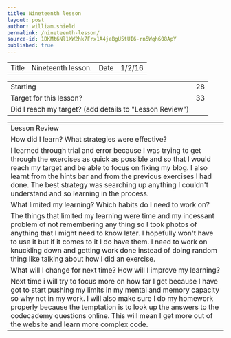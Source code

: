 ```yaml
---
title: Nineteenth lesson
layout: post
author: william.shield
permalink: /nineteenth-lesson/
source-id: 1DKMt6Nl1XW2hk7Frx1A4jeBgU5tUI6-rn5Wqh608ApY
published: true
---
```

<table>
  <tr>
    <td>Title</td>
    <td>Nineteenth lesson.</td>
    <td>Date</td>
    <td>1/2/16</td>
  </tr>
</table>


<table>
  <tr>
    <td>Starting </td>
    <td>28</td>
  </tr>
  <tr>
    <td>Target for this lesson?</td>
    <td>33</td>
  </tr>
  <tr>
    <td>Did I reach my target? 
(add details to "Lesson Review")</td>
    <td></td>
  </tr>
</table>


 

<table>
  <tr>
    <td>Lesson Review</td>
  </tr>
  <tr>
    <td>How did I learn? What strategies were effective? </td>
  </tr>
  <tr>
    <td>I learned through trial and error because I was trying to get through the exercises as quick as possible and so that I would reach my target and be able to focus on fixing my blog. I also learnt from the hints bar and from the previous exercises I had done. The best strategy was searching up anything I couldn't understand and so learning in the process.</td>
  </tr>
  <tr>
    <td>What limited my learning? Which habits do I need to work on? </td>
  </tr>
  <tr>
    <td>The things that limited my learning were time and my incessant problem of not remembering any thing so I took photos of anything that I might need to know later. I hopefully won't have to use it but if it comes to it I do have them. I need to work on knuckling down and getting work done instead of doing random thing like talking about how I did an exercise.</td>
  </tr>
  <tr>
    <td>What will I change for next time? How will I improve my learning?</td>
  </tr>
  <tr>
    <td>Next time i will try to focus more on how far I get because I have got to start pushing my limits in my mental and memory capacity so why not in my work. I will also make sure I do my homework properly because the temptation is to look up the answers to the codecademy questions online. This will mean I get more out of the website and learn more complex code.</td>
  </tr>
</table>


